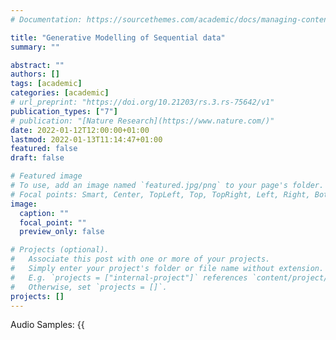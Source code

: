 ```yaml
---
# Documentation: https://sourcethemes.com/academic/docs/managing-content/

title: "Generative Modelling of Sequential data"
summary: ""

abstract: ""
authors: []
tags: [academic]
categories: [academic]
# url_preprint: "https://doi.org/10.21203/rs.3.rs-75642/v1"
publication_types: ["7"]
# publication: "[Nature Research](https://www.nature.com/)"
date: 2022-01-12T12:00:00+01:00
lastmod: 2022-01-13T11:14:47+01:00
featured: false
draft: false

# Featured image
# To use, add an image named `featured.jpg/png` to your page's folder.
# Focal points: Smart, Center, TopLeft, Top, TopRight, Left, Right, BottomLeft, Bottom, BottomRight.
image:
  caption: ""
  focal_point: ""
  preview_only: false

# Projects (optional).
#   Associate this post with one or more of your projects.
#   Simply enter your project's folder or file name without extension.
#   E.g. `projects = ["internal-project"]` references `content/project/deep-learning/index.md`.
#   Otherwise, set `projects = []`.
projects: []
---
```


Audio Samples:
{{<audio src="files/msc/audio/S8_LIBRI_100H_samples_150_1.wav" caption="8-stacked WaveNet trained on Librispeech 100h-clean" format="audio/wav" >}}
